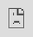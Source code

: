 ```yaml
---
title: >-
  Patapon's spiritual successor, co-op Lego and other new indie games worth
  checking out
date: '2025-09-20'
excerpt: >-
  Some of the year’s biggest blockbuster games have just dropped or are coming
  very soon. But among the likes of Borderlands 4, EA Sports FC 26 and Batt...
coverImage: >-
  https://images.unsplash.com/photo-1576091160399-112ba8d25d1f?w=400&h=200&fit=crop&auto=format
author: AIVibe
tags:
  - Ai
  - Work
category: Healthcare
source: >-
  https://www.engadget.com/gaming/patapons-spiritual-successor-co-op-lego-and-other-new-indie-games-worth-checking-out-110022924.html?src=rss
---
```

<p>Some of the year’s biggest blockbuster games have just dropped or are coming very soon. But among the likes of<em> Borderlands 4, EA Sports FC 26 </em>and <em>Battlefield 6</em>, there are a ton of neat indie games popping up. We’re here to tell you about some of &#39;em and what else is going on in the space with our weekly indie games roundup.</p>
<p>There were showcases this week from <a data-i13n="cpos:1;pos:1" href="https://www.youtube.com/watch?v=1S1XPDO4fdU">Critical Reflex</a> (which was packed with neat oddities), <a data-i13n="cpos:2;pos:1" href="https://www.youtube.com/watch?v=MdR1mv_GGPw">Game Devs of Color</a>, <a data-i13n="elm:affiliate_link;sellerN:;elmt:;cpos:3;pos:1" href="https://shopping.yahoo.com/rdlw?siteId=us-engadget&amp;pageId=1p-autolink&amp;contentUuid=15a8fa5e-1be5-4bd4-8da7-4a779332b99a&amp;featureId=text-link&amp;linkText=Six+One+Indie&amp;custData=eyJzb3VyY2VOYW1lIjoiV2ViLURlc2t0b3AtVmVyaXpvbiIsImxhbmRpbmdVcmwiOiJodHRwOi8vYml0Lmx5L3NpeG9uZWZhbGwiLCJjb250ZW50VXVpZCI6IjE1YThmYTVlLTFiZTUtNGJkNC04ZGE3LTRhNzc5MzMyYjk5YSIsIm9yaWdpbmFsVXJsIjoiaHR0cDovL2JpdC5seS9zaXhvbmVmYWxsIn0&amp;signature=AQAAASsfmjDHGXhf-Yi7Tf5Hn8UhdmNaP_nbeNPdgYGUZTxv&amp;gcReferrer=http%3A%2F%2Fbit.ly%2Fsixonefall" class="rapid-with-clickid" data-original-link="http://bit.ly/sixonefall">Six One Indie</a> and <a data-i13n="cpos:4;pos:1" href="https://www.youtube.com/watch?v=mN6jff-wJ4w">Convergence</a>. There&#39;s far too much cool stuff in these for us to highlight everything — during the Six One Indie preshow alone, I added three games to my Steam wishlist. So, if you&#39;re into indie games and have the time, I recommend checking these streams out.</p>
<span id="end-legacy-contents"></span><p>If all of that isn&#39;t enough for you, there&#39;s another indie showcase coming next Wednesday called <a data-i13n="cpos:5;pos:1" href="https://www.youtube.com/@IndieFanFest">Indie Fan Fest</a> from The Mix and Digital Bandidos. That&#39;s not all: a Capcom stream is taking place on September 24 (not exactly indie, but <em>Pragmata </em>looks interesting) and rumors of a PlayStation event are ramping up ahead of Tokyo Game Show next week.</p>
<p>Elsewhere, I&#39;ve been keeping an eye on an <a data-i13n="cpos:6;pos:1" href="http://itch.io/">Itch.io game jam</a> that&#39;s been running this past week. It&#39;s all about falling block games. I&#39;m really enjoying the updates that a developer named Wallaber is sharing on Bluesky for a project called <a data-i13n="cpos:7;pos:1" href="https://bsky.app/profile/walaber.com/post/3lyytw6rgy22h"><em>Jelly Well</em></a>.</p>
<p>A quick note for any indie developers who are joining us before we check out some of this week&#39;s new releases: submissions for the December edition of Day of the Devs are open. Landing a spot in that showcase is one of the highest-profile spotlights an indie developer can get these days, so if you have a cool game to show off, <a data-i13n="cpos:8;pos:1" href="https://www.dayofthedevs.org/showcases/day-of-the-devs-the-game-awards-digital-showcase-2025">shoot your shot</a>.</p>
<h2 id="jump-link-new-releases">New releases</h2>
<div id="ea9f24e39f1242308d62522caeb94994"><iframe src="https://www.youtube.com/embed/ANtXCPQ7eD0?rel=0" style="top:0;left:0;width:100%;height:100%;position:absolute;border:0;" allowfullscreen scrolling="no" data-embed-domain="www.youtube.com"></iframe></div>
<p>The team behind <em>Patapon</em> is back with a <a data-i13n="cpos:9;pos:1" href="https://www.engadget.com/gaming/pc/ratatan-a-spiritual-successor-to-patapon-hits-early-access-on-september-19-171119266.html">spiritual successor to that classic rhythm game series</a>. There are strategic and roguelike elements in <em>Ratatan</em>, which is from TVT Co. Ltd., Ratata Arts and publisher Game Source Entertainment. There&#39;s co-op for up to four players as well.</p>
<p>You&#39;ll need to match the beat of the soundtrack to defeat enemies, and battles can feature more than 100 characters. It all looks quite charming, though I can&#39;t help but think of that song by Babymetal and Electric Callboy whenever I read the game&#39;s title (the immensely catchy <a data-i13n="cpos:10;pos:1" href="https://www.youtube.com/watch?v=EDnIEWyVIlE">&quot;Ratatata&quot;</a> is rarely far away from my thoughts anyway). <a data-i13n="cpos:11;pos:1" href="https://store.steampowered.com/app/2949320/Ratatan/"><em>Ratatan</em></a> is out in early access on Steam for $25, but there&#39;s a 10 percent launch discount until September 28.</p>
<div id="698f2cb9184649798c32bd0a4a6bf466"><iframe src="https://www.youtube.com/embed/D91EXIqZCgg?rel=0" style="top:0;left:0;width:100%;height:100%;position:absolute;border:0;" allowfullscreen scrolling="no" data-embed-domain="www.youtube.com"></iframe></div>
<p><a data-i13n="cpos:12;pos:1" href="https://www.engadget.com/gaming/lego-voyagers-is-a-co-op-puzzle-game-from-the-studio-behind-builders-journey-222331161.html"><em>Lego Voyagers</em></a><em>&nbsp;</em>is a lovely-looking co-op adventure from Light Brick Studio (<a data-i13n="cpos:13;pos:1" href="https://www.engadget.com/lego-builders-journey-pc-nintendo-switch-release-date-154656236.html"><em>Lego Builder&#39;s Journey</em></a>) and publisher Annapurna Interactive. It&#39;s out now on PS4, PS5, Xbox Series X/S, Nintendo Switch, Switch 2, <a data-i13n="cpos:14;pos:1" href="https://store.steampowered.com/app/1538550/LEGO_Voyagers/">Steam</a> and <a data-i13n="cpos:15;pos:1" href="https://store.epicgames.com/en-US/p/lego-voyagers-9b1851">Epic Games Store</a>.</p>
<p>Here, you and a partner (there&#39;s local co-op and online support) will go on a journey to rescue an abandoned spaceship. Your lil&#39; bricks can snap together and combine with other Lego pieces to solve puzzles as you make your way through this land. It&#39;s said to be a fairly short game, clocking in at between three and five hours, but that&#39;s not necessarily a bad thing given how much bloat there is in many games.</p>
<div id="fc91ae2cfa044c889c8f887c091c47bf"><iframe src="https://www.youtube.com/embed/0mdJQWdc0D0?rel=0" style="top:0;left:0;width:100%;height:100%;position:absolute;border:0;" allowfullscreen scrolling="no" data-embed-domain="www.youtube.com"></iframe></div>
<p>I&#39;ve had my eye on <em>Henry Halfhead </em>— from Lululu Entertainment and co-publisher Popagenda — for a while and I&#39;m looking forward to checking out this sandbox adventure. You play as Henry, who is just the top half of a human head. You can transform into any nearby object and play around with things in the environment. A narrator will react to your escapades as you solve challenges and guide Henry through life. There&#39;s a co-op mode too.</p>
<p><em>Henry Halfhead </em>is available on <a data-i13n="cpos:16;pos:1" href="https://store.steampowered.com/app/2058140/Henry_Halfhead/">Steam</a>, Switch and PS5. It typically costs $13, but there&#39;s a 25 percent launch discount until September 30.</p>
<div id="411bdb34969343dd9f7702b3f7b39c98"><iframe src="https://www.youtube.com/embed/aWLWNqM-XyU?rel=0" style="top:0;left:0;width:100%;height:100%;position:absolute;border:0;" allowfullscreen scrolling="no" data-embed-domain="www.youtube.com"></iframe></div>
<p>11 Bit Studios&#39; <em>Frostpunk 2 </em>has now landed on Xbox Series X/S and PS5 after debuting on PC this time last year. It&#39;s a city-building survival sim that starts 30 years after a blizzard ravaged the planet and caused an eternal winter.</p>
<p>I dig the set up and aesthetic here. City builders in this vein aren&#39;t usually my kind of thing, but since <em>Frostpunk 2 </em>is on Game Pass, I might give it a try.</p>
<div id="b05a724ca5fa4e4faca194295d37c55f"><iframe src="https://www.youtube.com/embed/IvKzOe7IRro?rel=0" style="top:0;left:0;width:100%;height:100%;position:absolute;border:0;" allowfullscreen scrolling="no" data-embed-domain="www.youtube.com"></iframe></div>
<p><em>Don’t Die, Collect Loot </em>hit early access on <a data-i13n="cpos:17;pos:1" href="https://store.steampowered.com/app/2052160/Dont_Die_Collect_Loot/">Steam</a> this week. This is a vertically scrolling <em>Vampire Survivors</em>-esque roguelite from solo developer Dan Marchand (aka Dan Makes Video Games) and indie.io.</p>
<p>If you&#39;ve been looking for a new way to watch numbers go up and live out a power fantasy, this one might be of interest. For what it&#39;s worth, I love the chiptune music in the trailer. <em>Don’t Die, Collect Loot </em>costs $10 and there&#39;s a 10 percent discount until October 3.</p>
<div id="0b5eda0018a04208aeb44bb6b9664e50"><iframe src="https://www.youtube.com/embed/WTN739rLxV8?rel=0" style="top:0;left:0;width:100%;height:100%;position:absolute;border:0;" allowfullscreen scrolling="no" data-embed-domain="www.youtube.com"></iframe></div>
<p>A trailer for <em>Troleu</em> hooked me in during publisher Critical Reflex&#39;s showcase. At its essence, this is a trolleybus conductor simulator, but it looks like things will get very much out of hand. You&#39;ll get into fist fights with unruly passengers (who may include aliens) and punt them from the vehicle if necessary. There are multiple routes, leaderboards and even a T. rex. It all seems quite chaotic.</p>
<p><em>Troleu</em>, which was made by solo developer andrground, is out now on <a data-i13n="cpos:18;pos:1" href="https://store.steampowered.com/app/2731330/TROLEU/">Steam</a>. You can get it for 20 percent off the regular price of $10 until September 29.</p>
<div id="00688914c91746ce95b8a0018d1cae9f"><iframe src="https://www.youtube.com/embed/NJlk74_E-YE?rel=0" style="top:0;left:0;width:100%;height:100%;position:absolute;border:0;" allowfullscreen scrolling="no" data-embed-domain="www.youtube.com"></iframe></div>
<p>Speaking of aliens, here&#39;s a theme park (and zoo?) simulator with a difference: it&#39;s set in the universe of <em>Mars Attacks</em>. In <em>Mars Attracts</em>, you can abduct humans and experiment on the lowly primates for the entertainment of Martians, who come for the cruelty. The Convergence Games showcase featured a short look <a data-i13n="cpos:19;pos:1" href="https://www.youtube.com/watch?v=bMJTJmMDdTI">at the early stages of the game</a> — experimenting on the loely specimens is your path to unlocking upgrades.</p>
<p>Outlier&#39;s <em>Mars Attracts </em>is in early access on <a data-i13n="cpos:20;pos:1" href="https://store.steampowered.com/app/2760580/Mars_Attracts/">Steam</a>. The $25 game has a 10 percent discount until September 22, and I might just pick it up.</p>
<h2 id="jump-link-upcoming">Upcoming</h2>
<div id="8899f3ed6c3049698484d93abcd2f423"><iframe src="https://www.youtube.com/embed/rYdHbhGYAAg?rel=0" style="top:0;left:0;width:100%;height:100%;position:absolute;border:0;" allowfullscreen scrolling="no" data-embed-domain="www.youtube.com"></iframe></div>
<p><em>Relooted </em>was one of the more exciting games that <a data-i13n="cpos:21;pos:1" href="https://www.engadget.com/gaming/rescue-african-artifacts-from-colonizers-museums-in-the-heist-game-relooted-000035161.html">caught our attention</a> during Summer Game Fest. South African developer Nyamakop is creating a heist game that sees your crew setting out to reclaim plundered African artifacts from the hands of private collectors. It&#39;s a terrific setup, and you can now find out how the game actually plays thanks to a demo that dropped this week on <a data-i13n="cpos:22;pos:1" href="https://store.steampowered.com/app/3972400/Relooted_Demo/">Steam</a>.</p>
<p>You&#39;ll get to play through the tutorial and one mission while getting a sense of the game&#39;s story. Before you grab any of the valuable artifacts, you&#39;ll need to spend a little time planning your escape from a given area with the help of your crew. You can replay the mission to try different options and routes.</p>
<p>I enjoyed the demo quite a bit. The movement is slick (it reminds me a bit of <em>Aerial_Knight&#39;s Never Yield</em>) and the light strategy and puzzle solving sits just right for me. There&#39;s no release date for <em>Relooted </em>as yet, but I&#39;ll absolutely be playing it. The game is coming to <a data-i13n="cpos:23;pos:1" href="https://store.steampowered.com/app/3255890/Relooted/">Steam</a>, <a data-i13n="cpos:24;pos:1" href="https://store.epicgames.com/en-US/p/relooted-89fdd7">Epic Games Store</a> and Xbox Series X/S.</p>
<div id="c8fb2072ef26469686264ac79025a307"><iframe src="https://www.youtube.com/embed/PzRQrDK7zUs?rel=0" style="top:0;left:0;width:100%;height:100%;position:absolute;border:0;" allowfullscreen scrolling="no" data-embed-domain="www.youtube.com"></iframe></div>
<p><em>Dispatch </em>is a game <a data-i13n="cpos:25;pos:1" href="https://www.engadget.com/gaming/dispatch-is-a-new-narrative-game-from-ex-telltale-developers-133031972.html">we&#39;ve covered</a> a <a data-i13n="cpos:26;pos:1" href="http://n/">few times</a>, and now it has a release date. This is a superhero workplace comedy from AdHoc Studio, a team of former Telltale developers. It&#39;s about a sidelined hero who becomes a superhero dispatcher.</p>
<p>The animation and art look sumptuous, and there&#39;s an outstanding cast that includes Aaron Paul, Laura Bailey, Matthew Mercer and Jeffrey Wright. <em>Dispatch</em> is coming your way on October 22 on <a data-i13n="cpos:27;pos:1" href="https://store.steampowered.com/app/2592160/Dispatch/">Steam</a> (where you can check out a demo) and PS5.</p>
<div id="7940ffa0805243229f237023f881abea"><iframe src="https://www.youtube.com/embed/11OLL1UjUjM?rel=0" style="top:0;left:0;width:100%;height:100%;position:absolute;border:0;" allowfullscreen scrolling="no" data-embed-domain="www.youtube.com"></iframe></div>
<p><em>Jupiter Junkworks </em>had flown under my radar, but it&#39;s firmly on there after a gameplay trailer was featured in the Convergence showcase. It&#39;s a Tetris-style game in which you can slam parts of each tetromino into gaps further down the screen.</p>
<p>This arcade puzzler from Pixel Drake has a narrative that involves a trio of ragtag travelers learning to work together and make something of a spaceship salvage yard. <em>Jupiter Junkworks </em>is coming to <a data-i13n="cpos:28;pos:1" href="https://store.steampowered.com/app/2913540/Jupiter_Junkworks/">Steam</a> and Switch, and there&#39;s a demo on the former.</p>
<div id="662ab2b98fac448faec8489971c95a5c"><iframe src="https://www.youtube.com/embed/QkAf5NmiRf4?rel=0" style="top:0;left:0;width:100%;height:100%;position:absolute;border:0;" allowfullscreen scrolling="no" data-embed-domain="www.youtube.com"></iframe></div>
<p>It wouldn&#39;t be an indie game roundup without a Metroidvania, and this week Critical Reflex showed off one that&#39;s also a dating sim. There&#39;s a new <a data-i13n="cpos:29;pos:1" href="https://store.steampowered.com/app/2190700/Altered_Alma/">Steam demo</a> available (but no release date as yet) for 2Awesome Studio&#39;s <em>Altered Alma</em>, the trailer for which is drenched in a lovely &quot;cyberpink.&quot;</p>
<div id="1836c5334f674affa440746ca6b7894d"><iframe src="https://www.youtube.com/embed/UKBgNQrDVVw?rel=0" style="top:0;left:0;width:100%;height:100%;position:absolute;border:0;" allowfullscreen scrolling="no" data-embed-domain="www.youtube.com"></iframe></div>
<p>Okay, how about another Metroidvania? Solo developer Eric Manahan (aka The Matte Black Studio) is billing <em>Lucid </em>as the first &quot;Celestoidvania&quot; — take a wild guess which platformer <a data-i13n="cpos:30;pos:1" href="https://www.engadget.com/2019-09-06-celeste-free-dlc-physical-release-extremely-ok-games.html">it&#39;s taking inspiration from</a>.</p>
<p>One other reason to get excited about <em>Lucid </em>is that it features music from bearbot and the legendary David Wise, who famously worked on the Donkey Kong Country series. Fingers crossed that the crystalpunk aesthetic of this game will lead Wise to create a piece that&#39;s on par with <a data-i13n="cpos:31;pos:1" href="https://www.youtube.com/watch?v=-5rAjOjTGtc">&quot;Aquatic Ambiance.&quot;</a> In any case, a demo for <a data-i13n="cpos:32;pos:1" href="https://store.steampowered.com/app/1717730/LUCID/"><em>Lucid</em></a><em>&nbsp;</em>is available on Steam now. There&#39;s no release date as yet for this game, which Apogee Entertainment is publishing.</p>
<div id="7cd83a691e54406e8a64a545c981e257"><iframe src="https://www.youtube.com/embed/BBriDaxy2E8?rel=0" style="top:0;left:0;width:100%;height:100%;position:absolute;border:0;" allowfullscreen scrolling="no" data-embed-domain="www.youtube.com"></iframe></div>
<p><em>A Heavy Morning</em> was the most compelling game to me in the Game Devs of Color showcase. It&#39;s a narrative adventure focused on mental health. The aim is to help a young woman who is struggling to get out of bed to start her day. Among other things, you&#39;ll enter her mind to help remove mental blocks with the help of Cognitive Behavioral Therapy techniques.</p>
<p>The latest trailer for this game from Saf Interactive and co-publisher Bright Gambit features an absolutely lovely art style. You&#39;ll be able to play it on Xbox and <a data-i13n="cpos:33;pos:1" href="https://store.steampowered.com/app/3509400/A_Heavy_Morning/">Steam</a> this fall.</p>
<div id="86ae2f6f4e1647649128d9a7278b7a72"><iframe src="https://www.youtube.com/embed/51U0Wwcmf7A?rel=0" style="top:0;left:0;width:100%;height:100%;position:absolute;border:0;" allowfullscreen scrolling="no" data-embed-domain="www.youtube.com"></iframe></div>
<p>I&#39;ll take any excuse I can to write about <a data-i13n="cpos:34;pos:1" href="https://www.engadget.com/skate-story-hands-on-kick-push-shatter-120051976.html"><em>Skate Story</em></a>. Every time a new trailer pops up (as was the case during the Game Devos of Color showcase), I think it&#39;s one of the coolest-looking games I&#39;ve ever seen. Publisher Devolver Digital has now confirmed that along with the previously announced <a data-i13n="cpos:35;pos:1" href="https://store.steampowered.com/app/1263240/Skate_Story/">Steam</a> and PS5 releases, Sam Eng&#39;s <em>Skate Story </em>is coming to Nintendo Switch 2.</p>
<p>Alas, there&#39;s still no release date for <em>Skate Story</em>. But Devolver says it will arrive by the end of the year, so I&#39;m glad it hasn&#39;t been pushed back to 2026.</p>This article originally appeared on Engadget at https://www.engadget.com/gaming/patapons-spiritual-successor-co-op-lego-and-other-new-indie-games-worth-checking-out-110022924.html?src=rss
